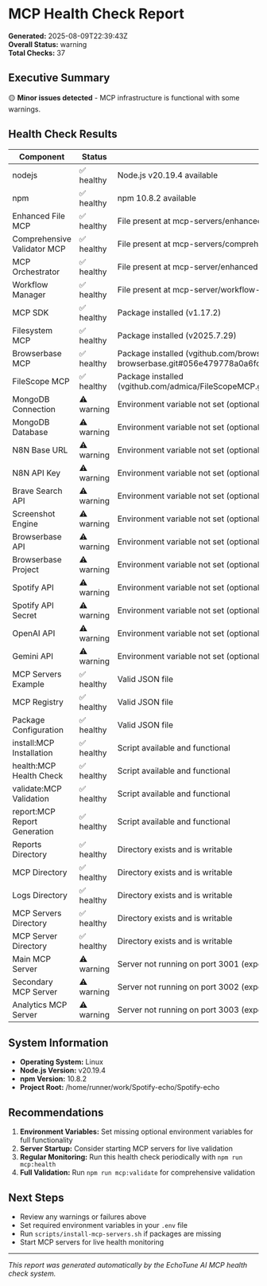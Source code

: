 # MCP Health Check Report

**Generated:** 2025-08-09T22:39:43Z  
**Overall Status:** warning  
**Total Checks:** 37

## Executive Summary

🟡 **Minor issues detected** - MCP infrastructure is functional with some warnings.

## Health Check Results

| Component | Status | Message |
|-----------|--------|---------|
| nodejs | ✅ healthy | Node.js v20.19.4 available |
| npm | ✅ healthy | npm 10.8.2 available |
| Enhanced File MCP | ✅ healthy | File present at mcp-servers/enhanced-file-utilities.js |
| Comprehensive Validator MCP | ✅ healthy | File present at mcp-servers/comprehensive-validator.js |
| MCP Orchestrator | ✅ healthy | File present at mcp-server/enhanced-mcp-orchestrator.js |
| Workflow Manager | ✅ healthy | File present at mcp-server/workflow-manager.js |
| MCP SDK | ✅ healthy | Package installed (v1.17.2) |
| Filesystem MCP | ✅ healthy | Package installed (v2025.7.29) |
| Browserbase MCP | ✅ healthy | Package installed (vgithub.com/browserbase/mcp-server-browserbase.git#056e479778a0a6fc401d7e1743aa3128a16f869c)) |
| FileScope MCP | ✅ healthy | Package installed (vgithub.com/admica/FileScopeMCP.git#cf35d164f8c73240619ef78c4b09955f073ddba1)) |
| MongoDB Connection | ⚠️ warning | Environment variable not set (optional) |
| MongoDB Database | ⚠️ warning | Environment variable not set (optional) |
| N8N Base URL | ⚠️ warning | Environment variable not set (optional) |
| N8N API Key | ⚠️ warning | Environment variable not set (optional) |
| Brave Search API | ⚠️ warning | Environment variable not set (optional) |
| Screenshot Engine | ⚠️ warning | Environment variable not set (optional) |
| Browserbase API | ⚠️ warning | Environment variable not set (optional) |
| Browserbase Project | ⚠️ warning | Environment variable not set (optional) |
| Spotify API | ⚠️ warning | Environment variable not set (optional) |
| Spotify API Secret | ⚠️ warning | Environment variable not set (optional) |
| OpenAI API | ⚠️ warning | Environment variable not set (optional) |
| Gemini API | ⚠️ warning | Environment variable not set (optional) |
| MCP Servers Example | ✅ healthy | Valid JSON file |
| MCP Registry | ✅ healthy | Valid JSON file |
| Package Configuration | ✅ healthy | Valid JSON file |
| install:MCP Installation | ✅ healthy | Script available and functional |
| health:MCP Health Check | ✅ healthy | Script available and functional |
| validate:MCP Validation | ✅ healthy | Script available and functional |
| report:MCP Report Generation | ✅ healthy | Script available and functional |
| Reports Directory | ✅ healthy | Directory exists and is writable |
| MCP Directory | ✅ healthy | Directory exists and is writable |
| Logs Directory | ✅ healthy | Directory exists and is writable |
| MCP Servers Directory | ✅ healthy | Directory exists and is writable |
| MCP Server Directory | ✅ healthy | Directory exists and is writable |
| Main MCP Server | ⚠️ warning | Server not running on port 3001 (expected in most environments) |
| Secondary MCP Server | ⚠️ warning | Server not running on port 3002 (expected in most environments) |
| Analytics MCP Server | ⚠️ warning | Server not running on port 3003 (expected in most environments) |

## System Information

- **Operating System:** Linux
- **Node.js Version:** v20.19.4  
- **npm Version:** 10.8.2
- **Project Root:** /home/runner/work/Spotify-echo/Spotify-echo

## Recommendations


1. **Environment Variables:** Set missing optional environment variables for full functionality
2. **Server Startup:** Consider starting MCP servers for live validation
3. **Regular Monitoring:** Run this health check periodically with `npm run mcp:health`
4. **Full Validation:** Run `npm run mcp:validate` for comprehensive validation

## Next Steps

- Review any warnings or failures above
- Set required environment variables in your `.env` file
- Run `scripts/install-mcp-servers.sh` if packages are missing
- Start MCP servers for live health monitoring

---
*This report was generated automatically by the EchoTune AI MCP health check system.*
